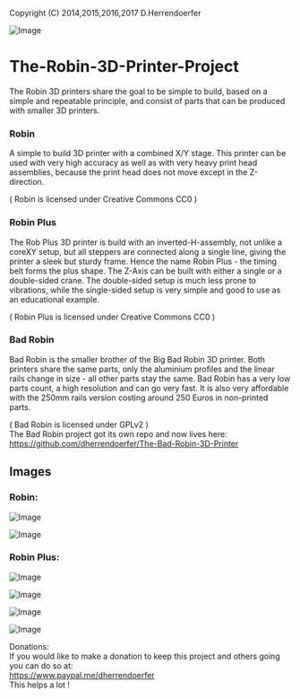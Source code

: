 Copyright (C) 2014,2015,2016,2017 D.Herrendoerfer

![Image](3D-Robins-Images/IMG_1618.png?raw=true)

# The-Robin-3D-Printer-Project

The Robin 3D printers share the goal to be simple to build, based on a simple and
repeatable principle, and consist of parts that can be produced with smaller 3D printers.

### Robin
A simple to build 3D printer with a combined X/Y stage.
This printer can be used with very high accuracy as well as with very heavy print head assemblies,
because the print head does not move except in the Z-direction.

( Robin is licensed under Creative Commons CC0 )

### Robin Plus
The Rob Plus 3D printer is build with an inverted-H-assembly, not unlike a coreXY setup, but
all steppers are connected along a single line, giving the printer a sleek but sturdy frame.
Hence the name Robin Plus - the timing belt forms the plus shape.
The Z-Axis can be built with either a single or a double-sided crane. The double-sided setup
is much less prone to vibrations, while the single-sided setup is very simple and good to
use as an educational example.

( Robin Plus is licensed under Creative Commons CC0 )

### Bad Robin
Bad Robin is the smaller brother of the Big Bad Robin 3D printer. Both printers share the same
parts, only the aluminium profiles and the linear rails change in size - all other parts stay the same.
Bad Robin has a very low parts count, a high resolution and can go very fast. It is also very affordable
with the 250mm rails version costing around 250 Euros in non-printed parts.

( Bad Robin is licensed under GPLv2 )  
The Bad Robin project got its own repo and now lives here:  
https://github.com/dherrendoerfer/The-Bad-Robin-3D-Printer

## Images

### Robin:

![Image](3D-Robins-Images/IMG_1616.png?raw=true)

![Image](3D-Robins-Images/IMG_1617.png?raw=true)


### Robin Plus:

![Image](3D-Robins-Images/IMG_1619.png?raw=true)

![Image](3D-Robins-Images/IMG_1620.png?raw=true)

![Image](3D-Robins-Images/IMG_1621.png?raw=true)

![Image](3D-Robins-Images/IMG_1622.png?raw=true)


Donations:  
If you would like to make a donation to keep this project and others going you can do so at:  
https://www.paypal.me/dherrendoerfer  
This helps a lot !
